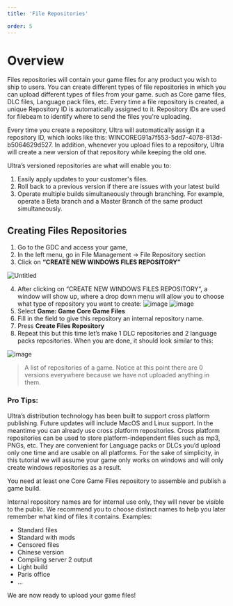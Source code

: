 ```yaml
---
title: 'File Repositories'

order: 5
---
```


# Overview

Files repositories will contain your game files for any product you wish to ship to users. You can create different types of file repositories in which you can upload different types of files from your game. such as Core game files, DLC files, Language pack files, etc. Every time a file repository is created, a unique Repository ID is automatically assigned to it. Repository IDs are used for filebeam to identify where to send the files you're uploading.

Every time you create a repository, Ultra will automatically assign it a repository ID, which looks like this: WINCOREG91a7f553-5dd7-4078-813d-b5064629d527. In addition, whenever you upload files to a repository, Ultra will create a new version of that repository while keeping the old one.

Ultra’s versioned repositories are what will enable you to:

1.  Easily apply updates to your customer's files.
2.  Roll back to a previous version if there are issues with your latest build
3.  Operate multiple builds simultaneously through branching. For example, operate a Beta branch and a Master Branch of the same product simultaneously.

## Creating Files Repositories

1.  Go to the GDC and access your game,
2.  In the left menu, go in File Management → File Repository section
3.  Click on **“CREATE NEW WINDOWS FILES REPOSITORY”**

![Untitled](https://github.com/Tomas-Cucit/docs-blockchain/assets/140004349/426f0c53-9c76-4fa2-9025-b79acf2c2b4e)

4.  After clicking on “CREATE NEW WINDOWS FILES REPOSITORY”, a window will show up, where a drop down menu will allow you to choose what type of repository you want to create:
![image](https://github.com/Tomas-Cucit/docs-blockchain/assets/140004349/ad2adf2c-41dd-4ef8-a02f-21933490b7ac)
![image](https://github.com/Tomas-Cucit/docs-blockchain/assets/140004349/e6529d5d-a3aa-4b2e-bebf-abc63365f123)
5.  Select **Game: Game Core Game Files**
6.  Fill in the field to give this repository an internal repository name.
7.  Press **Create Files Repository**
8.  Repeat this but this time let’s make 1 DLC repositories and 2 language packs repositories. When you are done, it should look similar to this:

![image](https://github.com/Tomas-Cucit/docs-blockchain/assets/140004349/6f381b09-63d0-4316-841a-a2260d69eaca)
> A list of repositories of a game. Notice at this point there are 0 versions everywhere because we have not uploaded anything in them.

### Pro Tips:

Ultra’s distribution technology has been built to support cross platform publishing. Future updates will include MacOS and Linux support. In the meantime you can already use cross platform repositories. Cross platform repositories can be used to store platform-independent files such as mp3, PNGs, etc. They are convenient for Language packs or DLCs you’d upload only one time and are usable on all platforms. For the sake of simplicity, in this tutorial we will assume your game only works on windows and will only create windows repositories as a result.

You need at least one Core Game Files repository to assemble and publish a game build.

Internal repository names are for internal use only, they will never be visible to the public. We recommend you to choose distinct names to help you later remember what kind of files it contains. Examples:
-   Standard files
-   Standard with mods
-   Censored files
-   Chinese version
-   Compiling server 2 output
-   Light build
-   Paris office
-   ...

We are now ready to upload your game files!
